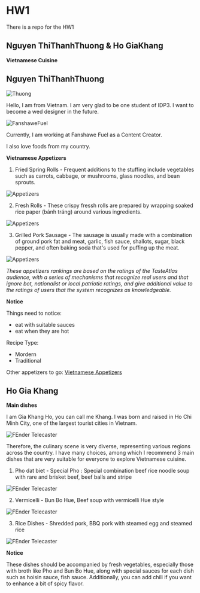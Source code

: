 # HW1
There is a repo for the HW1

## Nguyen ThiThanhThuong & Ho GiaKhang

**Vietnamese Cuisine**

## Nguyen ThiThanhThuong

![Thuong](images/thuong.jpeg)

Hello, I am from Vietnam. I am very glad to be one student of IDP3. I want to become a wed designer in the future. 

![FanshaweFuel](images/fanshawefuel.jpeg)

Currently, I am working at Fanshawe Fuel as a Content Creator.

I also love foods from my country.

**Vietnamese Appetizers**

1. Fried Spring Rolls - Frequent additions to the stuffing include vegetables such as carrots, cabbage, or mushrooms, glass noodles, and bean sprouts.

![Appetizers](images/food1.jpeg)

2. Fresh Rolls - These crispy fressh rolls are prepared by wrapping soaked rice paper (bánh tráng) around various ingredients.

![Appetizers](images/food2.jpeg)

3. Grilled Pork Sausage - The sausage is usually made with a combination of ground pork fat and meat, garlic, fish sauce, shallots, sugar, black pepper, and often baking soda that's used for puffing up the meat.

![Appetizers](images/food3.jpeg)

*These appetizers rankings are based on the ratings of the TasteAtlas audience, with a series of mechanisms that recognize real users and that ignore bot, nationalist or local patriotic ratings, and give additional value to the ratings of users that the system recognizes as knowledgeable.*

**Notice**

Things need to notice:
- eat with suitable sauces
- eat when they are hot

Recipe Type: 
- Mordern
- Traditional

Other appetizers to go: 
[Vietnamese Appetizers](https://www.hungryhuy.com/vietnamese/appetizers/)

## Ho Gia Khang

**Main dishes**

I am Gia Khang Ho, you can call me Khang. I was born and raised in Ho Chi Minh City, one of the largest tourist cities in Vietnam.

![FEnder Telecaster](images/Khang.jpg)

Therefore, the culinary scene is very diverse, representing various regions across the country. I have many choices, among which I recommend 3 main dishes that are very suitable for everyone to explore Vietnamese cuisine.

1. Pho dat biet - Special Pho : Special combination beef rice noodle soup with rare and brisket beef, beef balls and stripe

![FEnder Telecaster](images/food4.jpg)

2. Vermicelli - Bun Bo Hue, Beef soup with vermicelli Hue style

![FEnder Telecaster](images/food5.jpg)

3. Rice Dishes -  Shredded pork, BBQ pork with steamed egg and steamed rice 

![FEnder Telecaster](images/food6.jpg)

**Notice** 

These dishes should be accompanied by fresh vegetables, especially those with broth like Pho and Bun Bo Hue, along with special sauces for each dish such as hoisin sauce, fish sauce. Additionally, you can add chili if you want to enhance a bit of spicy flavor.